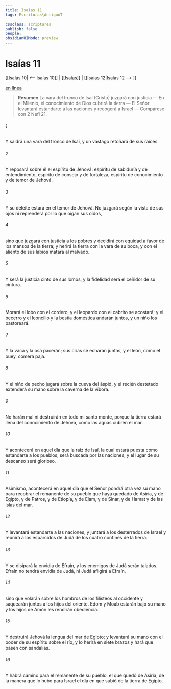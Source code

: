 ```yaml
---
title: Isaías 11
tags: Escrituras\AntiguoT

cssclass: scriptures
publish: false
people:
obsidianUIMode: preview
---
```


# Isaías 11
[[Isaías 10| <-- Isaías 10]] | [[Isaías]] | [[Isaías 12|Isaías 12 --> ]]

[en línea](https://churchofjesuschrist.org/study/scriptures/ot/isa/11?lang=spa)

> __Resumen__
La vara del tronco de Isaí (Cristo) juzgará con justicia — En el Milenio, el conocimiento de Dios cubrirá la tierra — El Señor levantará estandarte a las naciones y recogerá a Israel — Compárese con 2 Nefi 21.

###### 1 
Y saldrá una vara del tronco de Isaí, y un vástago retoñará de sus raíces.

###### 2 
Y reposará sobre él el espíritu de Jehová: espíritu de sabiduría y de entendimiento, espíritu de consejo y de fortaleza, espíritu de conocimiento y de temor de Jehová.

###### 3 
Y su deleite estará en el temor de Jehová. No juzgará según la vista de sus ojos ni reprenderá por lo que oigan sus oídos,

###### 4 
sino que juzgará con justicia a los pobres y decidirá con equidad a favor de los mansos de la tierra; y herirá la tierra con la vara de su boca, y con el aliento de sus labios matará al malvado.

###### 5 
Y será la justicia cinto de sus lomos, y la fidelidad será el ceñidor de su cintura.

###### 6 
Morará el lobo con el cordero, y el leopardo con el cabrito se acostará; y el becerro y el leoncillo y la bestia doméstica andarán juntos, y un niño los pastoreará.

###### 7 
Y la vaca y la osa pacerán; sus crías se echarán juntas, y el león, como el buey, comerá paja.

###### 8 
Y el niño de pecho jugará sobre la cueva del áspid, y el recién destetado extenderá su mano sobre la caverna de la víbora.

###### 9 
No harán mal ni destruirán en todo mi santo monte, porque la tierra estará llena del conocimiento de Jehová, como las aguas cubren el mar.

###### 10 
Y acontecerá en aquel día que la raíz de Isaí, la cual estará puesta como estandarte a los pueblos, será buscada por las naciones; y el lugar de su descanso será glorioso.

###### 11 
Asimismo, acontecerá en aquel día que el Señor pondrá otra vez su mano para recobrar el remanente de su pueblo que haya quedado de Asiria, y de Egipto, y de Patros, y de Etiopía, y de Elam, y de Sinar, y de Hamat y de las islas del mar.

###### 12 
Y levantará estandarte a las naciones, y juntará a los desterrados de Israel y reunirá a los esparcidos de Judá de los cuatro confines de la tierra.

###### 13 
Y se disipará la envidia de Efraín, y los enemigos de Judá serán talados. Efraín no tendrá envidia de Judá, ni Judá afligirá a Efraín,

###### 14 
sino que volarán sobre los hombros de los filisteos al occidente y saquearán juntos a los hijos del oriente. Edom y Moab estarán bajo su mano y los hijos de Amón les rendirán obediencia.

###### 15 
Y destruirá Jehová la lengua del mar de Egipto; y levantará su mano con el poder de su espíritu sobre el río, y lo herirá en  siete brazos y hará que pasen  con sandalias.

###### 16 
Y habrá camino para el remanente de su pueblo, el que quedó de Asiria, de la manera que lo hubo para Israel el día en que subió de la tierra de Egipto.

